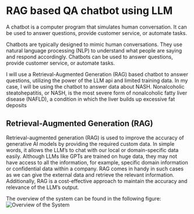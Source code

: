 # RAG based QA chatbot using LLM

A chatbot is a computer program that simulates human conversation. It can be used to answer questions, provide customer service, or automate tasks.

Chatbots are typically designed to mimic human conversations. They use natural language processing (NLP) to understand what people are saying and respond accordingly. Chatbots can be used to answer questions, provide customer service, or automate tasks.

I will use a Retrieval-Augmented Generation (RAG) based chatbot to answer questions, utilizing the power of the LLM api and limited training data. In my case, I will be using the chatbot to answer data about NASH. Nonalcoholic steatohepatitis, or NASH, is the most severe form of nonalcoholic fatty liver disease (NAFLD), a condition in which the liver builds up excessive fat deposits

## Retrieval-Augmented Generation (RAG)

Retrieval-augmented generation (RAG) is used to improve the accuracy of generative AI models by providing the required custom data. In simple words, it allows the LLM’s to chat with our local or domain-specific data easily. Although LLMs like GPTs are trained on huge data, they may not have access to all the information, for example, specific domain information or confidential data within a company. RAG comes in handy in such cases as we can give the external data and retrieve the relevant information. Additionally, RAG is a cost-effective approach to maintain the accuracy and relevance of the LLM’s output.

The overview of the system can be found in the following figure:
![Overview of the System](figures/overview.png)